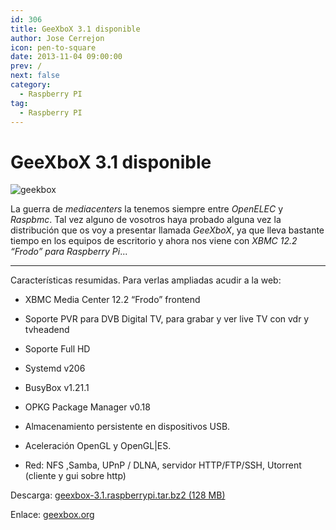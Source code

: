 ```yaml
---
id: 306
title: GeeXboX 3.1 disponible
author: Jose Cerrejon
icon: pen-to-square
date: 2013-11-04 09:00:00
prev: /
next: false
category:
  - Raspberry PI
tag:
  - Raspberry PI
---
```


# GeeXboX 3.1 disponible

![geekbox](/images/geekbox.png)

La guerra de *mediacenters* la tenemos siempre entre *OpenELEC* y *Raspbmc*. Tal vez alguno de vosotros haya probado alguna vez la distribución que os voy a presentar llamada *GeeXboX*, ya que lleva bastante tiempo en los equipos de escritorio y ahora nos viene con *XBMC 12.2 “Frodo” para Raspberry Pi*...

- - -
Características resumidas. Para verlas ampliadas acudir a la web:

* XBMC Media Center 12.2 “Frodo” frontend

* Soporte PVR para DVB Digital TV, para grabar y ver live TV con vdr y tvheadend

* Soporte Full HD

* Systemd v206

* BusyBox v1.21.1

* OPKG Package Manager v0.18

* Almacenamiento persistente en dispositivos USB.

* Aceleración OpenGL y OpenGL|ES.

* Red: NFS ,Samba, UPnP / DLNA, servidor HTTP/FTP/SSH, Utorrent (cliente y gui sobre http)

Descarga: [geexbox-3.1.raspberrypi.tar.bz2 (128 MB)](http://www.geexbox.org/wp-content/plugins/download-monitor/download.php?id=geexbox-3.1.raspberrypi.tar.bz2)

Enlace: [geexbox.org](http://www.geexbox.org/2013/11/01/geexbox-3-1/)